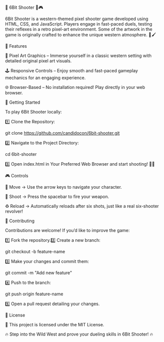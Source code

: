 🎯 6Bit Shooter 🤠🎮

6Bit Shooter is a western-themed pixel shooter game developed using HTML, CSS, and JavaScript. Players engage in fast-paced duels, testing their reflexes in a retro pixel-art environment. Some of the artwork in the game is originally crafted to enhance the unique western atmosphere. 🎨🖌️

🌟 Features

🎨 Pixel Art Graphics – Immerse yourself in a classic western setting with detailed original pixel art visuals.

🕹️ Responsive Controls – Enjoy smooth and fast-paced gameplay mechanics for an engaging experience.

🌐 Browser-Based – No installation required! Play directly in your web browser.

🚀 Getting Started

To play 6Bit Shooter locally:

1️⃣ Clone the Repository:

git clone https://github.com/candidocon/6bit-shooter.git

2️⃣ Navigate to the Project Directory:

cd 6bit-shooter

3️⃣ Open index.html in Your Preferred Web Browser and start shooting! 🔫💥

🎮 Controls

👣 Move → Use the arrow keys to navigate your character.

🔫 Shoot → Press the spacebar to fire your weapon.

♻️ Reload → Automatically reloads after six shots, just like a real six-shooter revolver!

🤝 Contributing

Contributions are welcome! If you’d like to improve the game:

1️⃣ Fork the repository.2️⃣ Create a new branch:

git checkout -b feature-name

3️⃣ Make your changes and commit them:

git commit -m "Add new feature"

4️⃣ Push to the branch:

git push origin feature-name

5️⃣ Open a pull request detailing your changes.

📜 License

📝 This project is licensed under the MIT License.

🔥 Step into the Wild West and prove your dueling skills in 6Bit Shooter! 🔥

